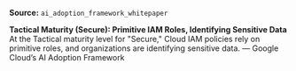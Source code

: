 **Source:** `ai_adoption_framework_whitepaper`

**Tactical Maturity (Secure): Primitive IAM Roles, Identifying Sensitive Data**
At the Tactical maturity level for "Secure," Cloud IAM policies rely on primitive roles, and organizations are identifying sensitive data. — Google Cloud’s AI Adoption Framework
